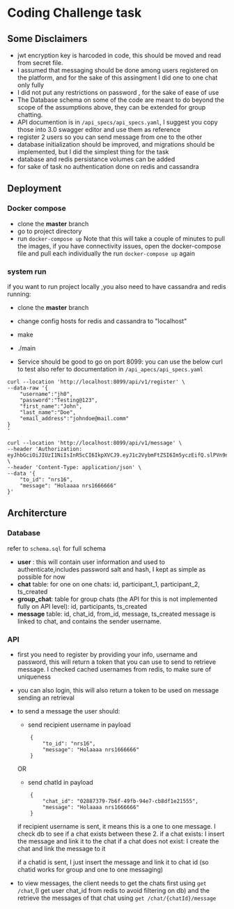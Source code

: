 # Coding Challenge task

## Some Disclaimers
- jwt encryption key is harcoded in code, this should be moved and read from secret file.
- I assumed that messaging should be done among users registered on the platform, and for the sake of this assingment I did one to one chat only fully
- I did not put any restrictions on password , for the sake of ease of use
- The Database schema on some of the code are meant to do beyond the scope of the assumptions above, they can be extended for group chatting.
- API documention is in ```/api_specs/api_specs.yaml```, I suggest you copy those into 3.0 swagger editor and use them as reference
- register 2 users so you can send message from one to the other
- database initialization should be improved, and migrations should be implemented, but I did the simplest thing for the task
- database and redis persistance volumes can be added
- for sake of task no authentication done on redis and cassandra

## Deployment
### Docker compose

- clone the **master** branch
- go to project directory
- run ```docker-compose up``` Note that this will take a couple of minutes to pull the images, if you have connectivity issues, open the docker-compose file and pull each individually the run ```docker-compose up``` again

### system run

if you want to run project locally ,you also need to have cassandra and redis running:
- clone the **master** branch
- change config hosts for redis and cassandra to "localhost"
- make
- ./main


- Service should be good to go on port 8099: you can use the below curl to test 
also refer to documentation in ```/api_apecs/api_specs.yaml```

```
curl --location 'http://localhost:8099/api/v1/register' \
--data-raw '{
    "username":"jh0",
    "password":"Testing@123",
    "first_name":"John",
    "last_name":"Doe",
    "email_address":"johndoe@mail.comm"
}
'
```

```
curl --location 'http://localhost:8099/api/v1/message' \
--header 'Authorization: eyJhbGciOiJIUzI1NiIsInR5cCI6IkpXVCJ9.eyJ1c2VybmFtZSI6Im5yczEifQ.slPVn9nJOtUER8Eoevcr2ueuLqmloomLkBKtcPcYv_A' \
--header 'Content-Type: application/json' \
--data '{
    "to_id": "nrs16",
    "message": "Holaaaa nrs1666666"
}'
```


## Architercture
### Database
refer to ```schema.sql``` for full schema
- **user** : this will contain user information and used to authenticate,includes password salt and hash, I kept as simple as possible for now
- **chat** table: for one on one chats: id, participant_1, participant_2, ts_created
- **group_chat**: table for group chats (the API for this is not implemented fully on API level): id, participants, ts_created
- **message** table: id, chat_id, from_id, message, ts_created
    message is linked to chat, and contains the sender username.


### API

- first you need to register by providing your info, username and password, this will return a token that you can use to send to retrieve message. I checked cached usernames from redis, to make sure of uniqueness
- you can also login, this will also return a token to be used on message sending an retrieval
- to send a message the user should:
    -  send recipient username in payload  
    ```
        {
            "to_id": "nrs16",
            "message": "Holaaaa nrs1666666"
        }
    ```
    OR
    - send chatId in payload  
    ```
        {
            "chat_id": "02887379-7b6f-49fb-94e7-cb8df1e21555",
            "message": "Holaaaa nrs1666666"
        }
    ```

    if recipient username is sent, it means this is a one to one message.
    I check db to see if a chat exists between these 2.
        if a chat exists: I insert the message and link it to the chat
        if a chat does not exist: I create the chat and link the message to it

    if a chatid is sent, I just insert the message and link it to chat id (so chatid  works for group and one to one messaging)

- to view messages, the client needs to get the chats first using ```get /chat```,(I get user chat_id from redis to avoid filtering on db) and the retrieve the messages of that chat using   ```get /chat/{chatId}/message```